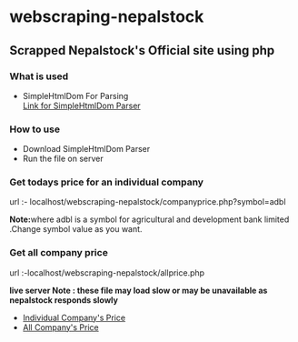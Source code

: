 # webscraping-nepalstock

<h2>Scrapped Nepalstock's Official site using php</h2>

<h3>What is used</h3>
<ul>
  <li>SimpleHtmlDom For Parsing <br>
    <a href="https://simplehtmldom.sourceforge.io/">Link for SimpleHtmlDom Parser</a>
  </li>
  </ul>
  <h3>How to use</h3>
  <ul>
  <li>Download SimpleHtmlDom Parser</li>
  <li>Run the file on server</li>
   </ul>
   
   
   <h3>Get todays price for an individual company</h3>
   
   url :- localhost/webscraping-nepalstock/companyprice.php?symbol=adbl
   
   <b>Note:</b>where adbl is a symbol for agricultural and development bank limited .Change symbol value as you want.
   
   
   <h3>Get all company price</h3>
   
   url :-localhost/webscraping-nepalstock/allprice.php
   
   <b>live server <b>Note : these file may load slow or may be unavailable as nepalstock responds slowly</b></b>
   <ul>
  <li><a href="https://projects.aayushkarna.com.np/stock/companyprice.php?symbol=adbl">Individual Company's Price</li>
  <li><a href="https://projects.aayushkarna.com.np/stock/todaysprice.php">All Company's Price</li>
  </ul>
   
    
